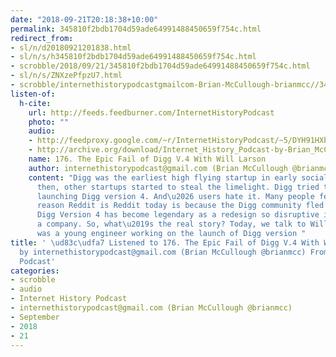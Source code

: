 ```yaml
---
date: "2018-09-21T20:18:38+10:00"
permalink: 345810f2bdb1704d59ade64991488450659f754c.html
redirect_from:
- sl/n/d20180921201838.html
- sl/n/s/h345810f2bdb1704d59ade64991488450659f754c.html
- scrobble/2018/09/21/345810f2bdb1704d59ade64991488450659f754c.html
- sl/n/s/ZNXzePfpzU7.html
- scrobble/internethistorypodcastgmailcom-Brian-McCullough-brianmcc//345810f2bdb1704d59ade64991488450659f754c.html
listen-of:
  h-cite:
    url: http://feeds.feedburner.com/InternetHistoryPodcast
    photo: ""
    audio:
    - http://feedproxy.google.com/~r/InternetHistoryPodcast/~5/DYH91HXb8vE/176._The_Epic_Fail_of_Digg_V.4_With_Will_Larson.mp3
    - http://archive.org/download/Internet_History_Podcast-by-Brian_McCullough/176_The_Epic_Fail_of_Digg_V4_With_Will_Larson.mp3
    name: 176. The Epic Fail of Digg V.4 With Will Larson
    author: internethistorypodcast@gmail.com (Brian McCullough @brianmcc)
    content: "Digg was the earliest high flying startup in early social media. But
      then, other startups started to steal the limelight. Digg tried to keep up by
      launching Digg version 4. And\u2026 users hate it. Many people feel that the
      reason Reddit is Reddit today is because the Digg community fled their en-masse.
      Digg Version 4 has become legendary as a redesign so disruptive it can kill
      a company. So, what\u2019s the real story? Today, we talk to Will Larson, who
      was a young engineer working on the launch of Digg version "
title: ' \ud83c\udfa7 Listened to 176. The Epic Fail of Digg V.4 With Will Larson
  by internethistorypodcast@gmail.com (Brian McCullough @brianmcc) From Internet History
  Podcast'
categories:
- scrobble
- audio
- Internet History Podcast
- internethistorypodcast@gmail.com (Brian McCullough @brianmcc)
- September
- 2018
- 21
---
```

